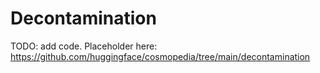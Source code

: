 # Decontamination

TODO: add code.
Placeholder here: https://github.com/huggingface/cosmopedia/tree/main/decontamination 